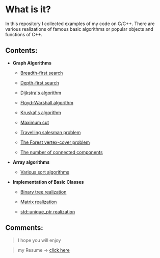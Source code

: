 # What is it?
 In this repository I collected examples of my code on C/C++. There are various realizations of famous basic algorithms or popular objects and functions of C++.

## Contents:

* **Graph Algorithms**
    * [Breadth-first search](https://github.com/RuS2m/CODE/tree/master/BFS)

    * [Depth-first search](https://github.com/RuS2m/CODE/tree/master/DFS)

    * [Dijkstra's algorithm](https://github.com/RuS2m/CODE/tree/master/Dijkstra)

    * [Floyd–Warshall algorithm](https://github.com/RuS2m/CODE/tree/master/Floyd–Warshall)

    * [Kruskal's algorithm](https://github.com/RuS2m/CODE/tree/master/Kruskal)

    * [Maximum cut](https://github.com/RuS2m/CODE/tree/master/max_cut)

    * [Travelling salesman problem](https://github.com/RuS2m/CODE/tree/master/TSP)

    * [The Forest vertex-cover problem](https://github.com/RuS2m/CODE/tree/master/FVC)

    * [The number of connected components](https://github.com/RuS2m/CODE/tree/master/component_counter)

* **Array algorithms**
    * [Various sort algorithms](https://github.com/RuS2m/CODE/tree/master/sorts)

* **Implementation of Basic Classes**
    * [Binary tree realization](https://github.com/RuS2m/CODE/tree/master/bin_tree)

    * [Matrix realization](https://github.com/RuS2m/CODE/tree/master/matrix)

    * [std::unique_ptr realization](https://github.com/RuS2m/CODE/tree/master/unique_ptr)

## Comments:
> I hope you will enjoy

> my Resume -> [click here](https://github.com/RuS2m/CODE/tree/master/RESUME.pdf)
